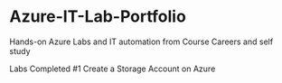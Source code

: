 # Azure-IT-Lab-Portfolio
Hands-on Azure Labs and IT automation from Course Careers and self study

Labs Completed
#1 Create a Storage Account on Azure
